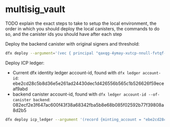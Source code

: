 # multisig_vault

TODO explain the exact steps to take to setup the local environment, the order in which you should deploy the local canisters, the commands to do so, and the canister ids you should have after each step

Deploy the backend canister with original signers and threshold:

```bash
dfx deploy --argument='(vec { principal "qaxqg-4ymay-xutcp-nnull-fvtqf-5p6d4-mxbja-i6t5s-wz7kb-csadv-qqe" }, 1)' backend
```

Deploy ICP ledger:

* Current dfx identity ledger account-id, found with `dfx ledger account-id`: ebe2cd28c5b8d36e5e261ad24430dec1d426556b565c1b526626f59eceaf9abd
* backend canister account-id, found with `dfx ledger account-id --of-canister backend`: 082ecf2e3f647ac600f43f38a68342fba5b8e68b085f02592b77f39808a8d2b5

```bash
dfx deploy icp_ledger --argument '(record {minting_account = "ebe2cd28c5b8d36e5e261ad24430dec1d426556b565c1b526626f59eceaf9abd"; initial_values = vec { record { "082ecf2e3f647ac600f43f38a68342fba5b8e68b085f02592b77f39808a8d2b5"; record { e8s=100_000_000_000 } }; }; send_whitelist = vec {}})'
```
